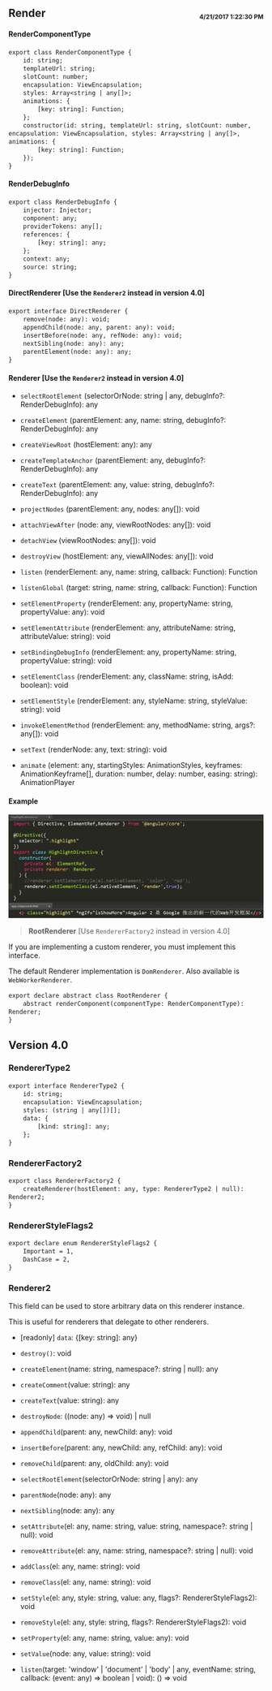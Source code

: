 ## Render <span style='float:right;font-size:12px;line-height:40px;'>4/21/2017 1:22:30 PM </span>

#### RenderComponentType

	export class RenderComponentType {
	    id: string;
	    templateUrl: string;
	    slotCount: number;
	    encapsulation: ViewEncapsulation;
	    styles: Array<string | any[]>;
	    animations: {
	        [key: string]: Function;
	    };
	    constructor(id: string, templateUrl: string, slotCount: number, encapsulation: ViewEncapsulation, styles: Array<string | any[]>, animations: {
	        [key: string]: Function;
	    });
	}

#### RenderDebugInfo

	export class RenderDebugInfo {
	    injector: Injector;
	    component: any;
	    providerTokens: any[];
	    references: {
	        [key: string]: any;
	    };
	    context: any;
	    source: string;
	}

#### DirectRenderer [Use the `Renderer2` instead in version 4.0]

	export interface DirectRenderer {
	    remove(node: any): void;
	    appendChild(node: any, parent: any): void;
	    insertBefore(node: any, refNode: any): void;
	    nextSibling(node: any): any;
	    parentElement(node: any): any;
	}

#### Renderer [Use the `Renderer2` instead in version 4.0]

- `selectRootElement` (selectorOrNode: string | any, debugInfo?: RenderDebugInfo): any

- `createElement` (parentElement: any, name: string, debugInfo?: RenderDebugInfo): any

- `createViewRoot` (hostElement: any): any

- `createTemplateAnchor` (parentElement: any, debugInfo?: RenderDebugInfo): any

- `createText` (parentElement: any, value: string, debugInfo?: RenderDebugInfo): any

- `projectNodes` (parentElement: any, nodes: any[]): void

- `attachViewAfter` (node: any, viewRootNodes: any[]): void

- `detachView` (viewRootNodes: any[]): void

- `destroyView` (hostElement: any, viewAllNodes: any[]): void

- `listen` (renderElement: any, name: string, callback: Function): Function

- `listenGlobal` (target: string, name: string, callback: Function): Function

- `setElementProperty` (renderElement: any, propertyName: string, propertyValue: any): void

- `setElementAttribute` (renderElement: any, attributeName: string, attributeValue: string): void

- `setBindingDebugInfo` (renderElement: any, propertyName: string, propertyValue: string): void

- `setElementClass` (renderElement: any, className: string, isAdd: boolean): void

- `setElementStyle` (renderElement: any, styleName: string, styleValue: string): void

- `invokeElementMethod` (renderElement: any, methodName: string, args?: any[]): void

- `setText` (renderNode: any, text: string): void

- `animate` (element: any, startingStyles: AnimationStyles, keyframes: AnimationKeyframe[], duration: number, delay: number, easing: string): AnimationPlayer


#### Example

![Renderer](../images/renderer.jpg)

>**RootRenderer** [Use `RendererFactory2` instead in version 4.0]

If you are implementing a custom renderer, you must implement this interface.

The default Renderer implementation is `DomRenderer`. Also available is `WebWorkerRenderer`.

	export declare abstract class RootRenderer {
	    abstract renderComponent(componentType: RenderComponentType): Renderer;
	}

## Version 4.0

### RendererType2

	export interface RendererType2 {
	    id: string;
	    encapsulation: ViewEncapsulation;
	    styles: (string | any[])[];
	    data: {
	        [kind: string]: any;
	    };
	}

### RendererFactory2

	export class RendererFactory2 {
	    createRenderer(hostElement: any, type: RendererType2 | null): Renderer2;
	}

### RendererStyleFlags2

	export declare enum RendererStyleFlags2 {
	    Important = 1,
	    DashCase = 2,
	}

### Renderer2

This field can be used to store arbitrary data on this renderer instance.

This is useful for renderers that delegate to other renderers.

- [readonly] `data`: {[key: string]: any}
- `destroy()`: void
- `createElement`(name: string, namespace?: string | null): any
- `createComment`(value: string): any
- `createText`(value: string): any
- `destroyNode`: ((node: any) => void) | null
- `appendChild`(parent: any, newChild: any): void
- `insertBefore`(parent: any, newChild: any, refChild: any): void
- `removeChild`(parent: any, oldChild: any): void
- `selectRootElement`(selectorOrNode: string | any): any
- `parentNode`(node: any): any
    
- `nextSibling`(node: any): any
- `setAttribute`(el: any, name: string, value: string, namespace?: string | null): void
- `removeAttribute`(el: any, name: string, namespace?: string | null): void
- `addClass`(el: any, name: string): void
- `removeClass`(el: any, name: string): void
- `setStyle`(el: any, style: string, value: any, flags?: RendererStyleFlags2): void
- `removeStyle`(el: any, style: string, flags?: RendererStyleFlags2): void
- `setProperty`(el: any, name: string, value: any): void
- `setValue`(node: any, value: string): void
- `listen`(target: 'window' | 'document' | 'body' | any, eventName: string, callback: (event: any) => boolean | void): () => void
